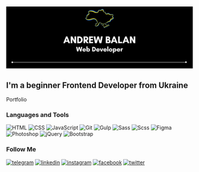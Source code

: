 [![Header](https://github.com/AndreyBalan/AndreyBalan/blob/main/assets/andrewbalan.png)](https://andreybalan.github.io/)

## I'm a beginner Frontend Developer from Ukraine

Portfolio

### Languages and Tools
![HTML](https://img.shields.io/badge/-HTML-000000?style=for-the-badge&logo=html5&logoColor=E34F26)
![CSS](https://img.shields.io/badge/-CSS-000000?style=for-the-badge&logo=css3&logoColor=1572B6)
![JavaScript](https://img.shields.io/badge/-JavaScript-000000?style=for-the-badge&logo=JavaScript&logoColor=F7DF1E)
![Git](https://img.shields.io/badge/-Git-000000?style=for-the-badge&logo=Git&logoColor=F05032)
![Gulp](https://img.shields.io/badge/-Gulp-000000?style=for-the-badge&logo=Gulp&logoColor=CF4647)
![Sass](https://img.shields.io/badge/-Sass-000000?style=for-the-badge&logo=Sass&logoColor=CC6699)
![Scss](https://img.shields.io/badge/-Scss-000000?style=for-the-badge&logo=Scss&logoColor=ff781f)
![Figma](https://img.shields.io/badge/-Figma-000000?style=for-the-badge&logo=Figma&logoColor=F24E1E)
![Photoshop](https://img.shields.io/badge/-Photoshop-000000?style=for-the-badge&logo=adobephotoshop&logoColor=31A8FF)
![jQuery](https://img.shields.io/badge/-jQuery-000000?style=for-the-badge&logo=jQuery&logoColor=0769AD)
![Bootstrap](https://img.shields.io/badge/-Bootstrap-000000?style=for-the-badge&logo=Bootstrap&logoColor=7952B3)




### Follow Me
[![telegram](https://img.shields.io/badge/-telegram-000000?style=for-the-badge&logo=telegram&logoColor=26A5E4)](https://t.me/AndriiBalan)
[![linkedin](https://img.shields.io/badge/-linkedin-000000?style=for-the-badge&logo=linkedin&logoColor=0A66C2)](https://www.linkedin.com/in/andrii-balan-523422126/)
[![instagram](https://img.shields.io/badge/-instagram-000000?style=for-the-badge&logo=instagram&logoColor=E4405F)](https://www.instagram.com/andrew.balan/)
[![facebook](https://img.shields.io/badge/-facebook-000000?style=for-the-badge&logo=facebook&logoColor=1877F2)](https://www.facebook.com/profile.php?id=100004198513437)
[![twitter](https://img.shields.io/badge/-twitter-000000?style=for-the-badge&logo=twitter&logoColor=1DA1F2)](https://twitter.com/AndrewBalan)
